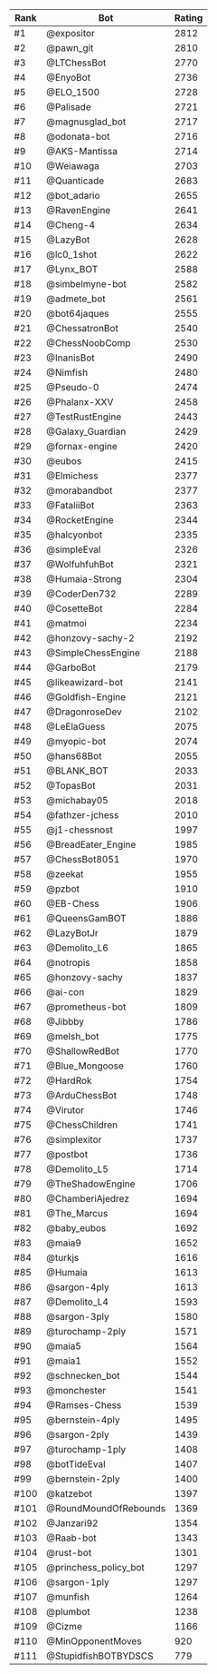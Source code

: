 Rank|Bot|Rating
---|---|---
#1|@expositor|2812
#2|@pawn_git|2810
#3|@LTChessBot|2770
#4|@EnyoBot|2736
#5|@ELO_1500|2728
#6|@Palisade|2721
#7|@magnusglad_bot|2717
#8|@odonata-bot|2716
#9|@AKS-Mantissa|2714
#10|@Weiawaga|2703
#11|@Quanticade|2683
#12|@bot_adario|2655
#13|@RavenEngine|2641
#14|@Cheng-4|2634
#15|@LazyBot|2628
#16|@lc0_1shot|2622
#17|@Lynx_BOT|2588
#18|@simbelmyne-bot|2582
#19|@admete_bot|2561
#20|@bot64jaques|2555
#21|@ChessatronBot|2540
#22|@ChessNoobComp|2530
#23|@InanisBot|2490
#24|@Nimfish|2480
#25|@Pseudo-0|2474
#26|@Phalanx-XXV|2458
#27|@TestRustEngine|2443
#28|@Galaxy_Guardian|2429
#29|@fornax-engine|2420
#30|@eubos|2415
#31|@Elmichess|2377
#32|@morabandbot|2377
#33|@FataliiBot|2363
#34|@RocketEngine|2344
#35|@halcyonbot|2335
#36|@simpleEval|2326
#37|@WolfuhfuhBot|2321
#38|@Humaia-Strong|2304
#39|@CoderDen732|2289
#40|@CosetteBot|2284
#41|@matmoi|2234
#42|@honzovy-sachy-2|2192
#43|@SimpleChessEngine|2188
#44|@GarboBot|2179
#45|@likeawizard-bot|2141
#46|@Goldfish-Engine|2121
#47|@DragonroseDev|2102
#48|@LeElaGuess|2075
#49|@myopic-bot|2074
#50|@hans68Bot|2055
#51|@BLANK_BOT|2033
#52|@TopasBot|2031
#53|@michabay05|2018
#54|@fathzer-jchess|2010
#55|@j1-chessnost|1997
#56|@BreadEater_Engine|1985
#57|@ChessBot8051|1970
#58|@zeekat|1955
#59|@pzbot|1910
#60|@EB-Chess|1906
#61|@QueensGamBOT|1886
#62|@LazyBotJr|1879
#63|@Demolito_L6|1865
#64|@notropis|1858
#65|@honzovy-sachy|1837
#66|@ai-con|1829
#67|@prometheus-bot|1809
#68|@Jibbby|1786
#69|@melsh_bot|1775
#70|@ShallowRedBot|1770
#71|@Blue_Mongoose|1760
#72|@HardRok|1754
#73|@ArduChessBot|1748
#74|@Virutor|1746
#75|@ChessChildren|1741
#76|@simplexitor|1737
#77|@postbot|1736
#78|@Demolito_L5|1714
#79|@TheShadowEngine|1706
#80|@ChamberiAjedrez|1694
#81|@The_Marcus|1694
#82|@baby_eubos|1692
#83|@maia9|1652
#84|@turkjs|1616
#85|@Humaia|1613
#86|@sargon-4ply|1613
#87|@Demolito_L4|1593
#88|@sargon-3ply|1580
#89|@turochamp-2ply|1571
#90|@maia5|1564
#91|@maia1|1552
#92|@schnecken_bot|1544
#93|@monchester|1541
#94|@Ramses-Chess|1539
#95|@bernstein-4ply|1495
#96|@sargon-2ply|1439
#97|@turochamp-1ply|1408
#98|@botTideEval|1407
#99|@bernstein-2ply|1400
#100|@katzebot|1397
#101|@RoundMoundOfRebounds|1369
#102|@Janzari92|1354
#103|@Raab-bot|1343
#104|@rust-bot|1301
#105|@princhess_policy_bot|1297
#106|@sargon-1ply|1297
#107|@munfish|1264
#108|@plumbot|1238
#109|@Cizme|1166
#110|@MinOpponentMoves|920
#111|@StupidfishBOTBYDSCS|779
